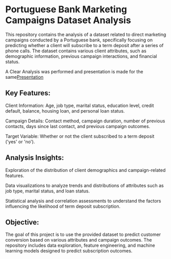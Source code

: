 # Portuguese Bank Marketing Campaigns Dataset Analysis

This repository contains the analysis of a dataset related to direct marketing campaigns conducted by a Portuguese bank, specifically focusing on predicting whether a client will subscribe to a term deposit after a series of phone calls. The dataset contains various client attributes, such as demographic information, previous campaign interactions, and financial status.

A Clear Analysis was performed and presentation is made for the same[Presentation]('https://github.com/NunnaPooja/Bank_marketing_analysis/blob/main/Finlatics%20Presentation.pptx')

## Key Features:
Client Information: Age, job type, marital status, education level, credit default, balance, housing loan, and personal loan status.

Campaign Details: Contact method, campaign duration, number of previous contacts, days since last contact, and previous campaign outcomes.

Target Variable: Whether or not the client subscribed to a term deposit ('yes' or 'no').

## Analysis Insights:
Exploration of the distribution of client demographics and campaign-related features.

Data visualizations to analyze trends and distributions of attributes such as job type, marital status, and loan status.

Statistical analysis and correlation assessments to understand the factors influencing the likelihood of term deposit subscription.

## Objective:
The goal of this project is to use the provided dataset to predict customer conversion based on various attributes and campaign outcomes. The repository includes data exploration, feature engineering, and machine learning models designed to predict subscription outcomes.


